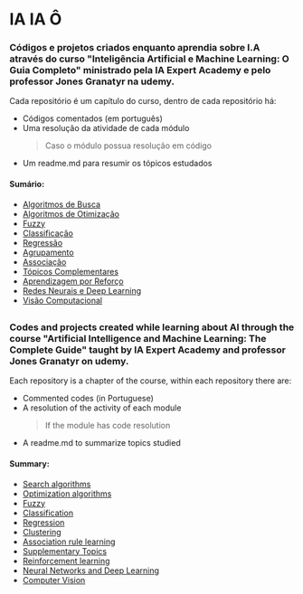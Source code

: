 # IA IA Ô
### Códigos e projetos criados enquanto aprendia sobre I.A através do curso "Inteligência Artificial e Machine Learning: O Guia Completo" ministrado pela IA Expert Academy e pelo professor Jones Granatyr na udemy.

Cada repositório é um capítulo do curso, dentro de cada repositório há:
  - Códigos comentados (em português)
  - Uma resolução da atividade de cada módulo
    > Caso o módulo possua resolução em código
  - Um readme.md para resumir os tópicos estudados

#### Sumário:
 - [Algoritmos de Busca](https://github.com/p3dru/inteligencia_artificial_machine_learning/tree/main/Algoritmos%20de%20busca)
 - [Algoritmos de Otimização](https://github.com/p3dru/inteligencia_artificial_machine_learning/tree/main/Algoritmos%20de%20otimização)
 - [Fuzzy](https://github.com/p3dru/inteligencia_artificial_machine_learning/tree/main/fuzzy)
 - [Classificação](https://github.com/p3dru/inteligencia_artificial_machine_learning/tree/main/classificacao)
 - [Regressão](https://github.com/p3dru/inteligencia_artificial_machine_learning/tree/main/regressao)
 - [Agrupamento](https://github.com/p3dru/inteligencia_artificial_machine_learning/tree/main/agrupamento)
 - [Associação](https://github.com/p3dru/inteligencia_artificial_machine_learning/tree/main/associacao)
 - [Tópicos Complementares](https://github.com/p3dru/inteligencia_artificial_machine_learning/tree/main/topicos_complementares)
 - [Aprendizagem por Reforço](https://github.com/p3dru/inteligencia_artificial_machine_learning/tree/main/aprendizagem_por_reforco)
 - [Redes Neurais e Deep Learning](https://github.com/p3dru/inteligencia_artificial_machine_learning/tree/main/Redes%20Neurais%20e%20Deep%20Learning)
 - [Visão Computacional](https://github.com/p3dru/inteligencia_artificial_machine_learning/tree/main/visao_computacional)

##

### Codes and projects created while learning about AI through the course "Artificial Intelligence and Machine Learning: The Complete Guide" taught by IA Expert Academy and professor Jones Granatyr on udemy.

Each repository is a chapter of the course, within each repository there are:
 - Commented codes (in Portuguese)
 - A resolution of the activity of each module
   > If the module has code resolution
 - A readme.md to summarize topics studied

#### Summary:
 - [Search algorithms](https://github.com/p3dru/inteligencia_artificial_machine_learning/tree/main/Algoritmos%20de%20busca)
 - [Optimization algorithms](https://github.com/p3dru/inteligencia_artificial_machine_learning/tree/main/Algoritmos%20de%20otimização)
 - [Fuzzy](https://github.com/p3dru/inteligencia_artificial_machine_learning/tree/main/fuzzy)
 - [Classification](https://github.com/p3dru/inteligencia_artificial_machine_learning/tree/main/classificacao)
 - [Regression](https://github.com/p3dru/inteligencia_artificial_machine_learning/tree/main/regressao)
 - [Clustering](https://github.com/p3dru/inteligencia_artificial_machine_learning/tree/main/agrupamento)
 - [Association rule learning](https://github.com/p3dru/inteligencia_artificial_machine_learning/tree/main/associacao)
 - [Supplementary Topics](https://github.com/p3dru/inteligencia_artificial_machine_learning/tree/main/topicos_complementares)
 - [Reinforcement learning](https://github.com/p3dru/inteligencia_artificial_machine_learning/tree/main/aprendizagem_por_reforco)
 - [Neural Networks and Deep Learning](https://github.com/p3dru/inteligencia_artificial_machine_learning/tree/main/Redes%20Neurais%20e%20Deep%20Learning)
 - [Computer Vision](https://github.com/p3dru/inteligencia_artificial_machine_learning/tree/main/visao_computacional)

